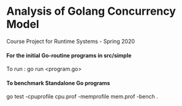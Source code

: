 # Analysis of Golang Concurrency Model
Course Project for Runtime Systems - Spring 2020

#### For the initial Go-routine programs in src/simple
To run : go run <program.go>

#### To benchmark Standalone Go programs
go test -cpuprofile cpu.prof -memprofile mem.prof -bench .
